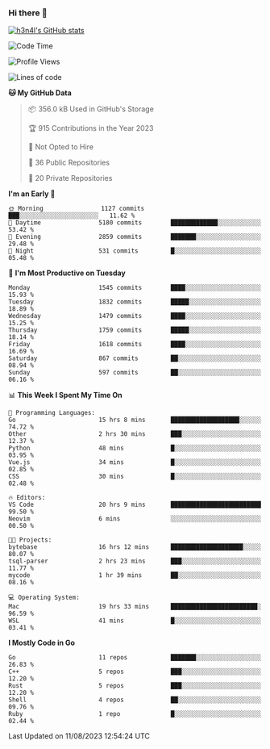 ### Hi there 👋

[![h3n4l's GitHub stats](https://github-readme-stats.vercel.app/api?username=h3n4l&count_private=true&show_icons=true&theme=radical)](https://github.com/h3n4l/github-readme-stats)

<!--START_SECTION:waka-->
![Code Time](http://img.shields.io/badge/Code%20Time-1%2C491%20hrs%2020%20mins-blue)

![Profile Views](http://img.shields.io/badge/Profile%20Views-3-blue)

![Lines of code](https://img.shields.io/badge/From%20Hello%20World%20I%27ve%20Written-2.8%20million%20lines%20of%20code-blue)

**🐱 My GitHub Data** 

> 📦 356.0 kB Used in GitHub's Storage 
 > 
> 🏆 915 Contributions in the Year 2023
 > 
> 🚫 Not Opted to Hire
 > 
> 📜 36 Public Repositories 
 > 
> 🔑 20 Private Repositories 
 > 
**I'm an Early 🐤** 

```text
🌞 Morning                1127 commits        ███░░░░░░░░░░░░░░░░░░░░░░   11.62 % 
🌆 Daytime                5180 commits        █████████████░░░░░░░░░░░░   53.42 % 
🌃 Evening                2859 commits        ███████░░░░░░░░░░░░░░░░░░   29.48 % 
🌙 Night                  531 commits         █░░░░░░░░░░░░░░░░░░░░░░░░   05.48 % 
```
📅 **I'm Most Productive on Tuesday** 

```text
Monday                   1545 commits        ████░░░░░░░░░░░░░░░░░░░░░   15.93 % 
Tuesday                  1832 commits        █████░░░░░░░░░░░░░░░░░░░░   18.89 % 
Wednesday                1479 commits        ████░░░░░░░░░░░░░░░░░░░░░   15.25 % 
Thursday                 1759 commits        █████░░░░░░░░░░░░░░░░░░░░   18.14 % 
Friday                   1618 commits        ████░░░░░░░░░░░░░░░░░░░░░   16.69 % 
Saturday                 867 commits         ██░░░░░░░░░░░░░░░░░░░░░░░   08.94 % 
Sunday                   597 commits         ██░░░░░░░░░░░░░░░░░░░░░░░   06.16 % 
```


📊 **This Week I Spent My Time On** 

```text
💬 Programming Languages: 
Go                       15 hrs 8 mins       ███████████████████░░░░░░   74.72 % 
Other                    2 hrs 30 mins       ███░░░░░░░░░░░░░░░░░░░░░░   12.37 % 
Python                   48 mins             █░░░░░░░░░░░░░░░░░░░░░░░░   03.95 % 
Vue.js                   34 mins             █░░░░░░░░░░░░░░░░░░░░░░░░   02.85 % 
CSS                      30 mins             █░░░░░░░░░░░░░░░░░░░░░░░░   02.48 % 

🔥 Editors: 
VS Code                  20 hrs 9 mins       █████████████████████████   99.50 % 
Neovim                   6 mins              ░░░░░░░░░░░░░░░░░░░░░░░░░   00.50 % 

🐱‍💻 Projects: 
bytebase                 16 hrs 12 mins      ████████████████████░░░░░   80.07 % 
tsql-parser              2 hrs 23 mins       ███░░░░░░░░░░░░░░░░░░░░░░   11.77 % 
mycode                   1 hr 39 mins        ██░░░░░░░░░░░░░░░░░░░░░░░   08.16 % 

💻 Operating System: 
Mac                      19 hrs 33 mins      ████████████████████████░   96.59 % 
WSL                      41 mins             █░░░░░░░░░░░░░░░░░░░░░░░░   03.41 % 
```

**I Mostly Code in Go** 

```text
Go                       11 repos            ███████░░░░░░░░░░░░░░░░░░   26.83 % 
C++                      5 repos             ███░░░░░░░░░░░░░░░░░░░░░░   12.20 % 
Rust                     5 repos             ███░░░░░░░░░░░░░░░░░░░░░░   12.20 % 
Shell                    4 repos             ██░░░░░░░░░░░░░░░░░░░░░░░   09.76 % 
Ruby                     1 repo              █░░░░░░░░░░░░░░░░░░░░░░░░   02.44 % 
```




 Last Updated on 11/08/2023 12:54:24 UTC
<!--END_SECTION:waka-->

